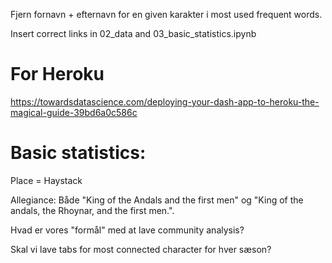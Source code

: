 


Fjern fornavn + efternavn for en given karakter i most used frequent words.

Insert correct links in 02_data and 03_basic_statistics.ipynb

# For Heroku
https://towardsdatascience.com/deploying-your-dash-app-to-heroku-the-magical-guide-39bd6a0c586c


# Basic statistics: 

Place  = Haystack

Allegiance: Både "King of the Andals and the first men" og "King of the andals, the Rhoynar, and the first men.".


Hvad er vores "formål" med at lave community analysis?


Skal vi lave tabs for most connected character for hver sæson? 


